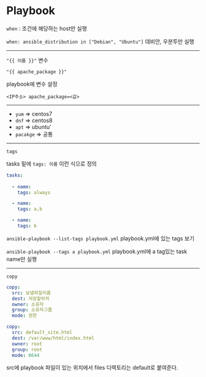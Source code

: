 # Playbook

`when` : 조건에 해당하는 host만 실행

`when: ansible_distribution in ["Debian", "Ubuntu"]` 데비안, 우분투만 실행

---

`"{{ 이름 }}"` 변수

`"{{ apache_package }}"`

playbook에 변수 설정

```
<IP주소> apache_package=<값>
```

---

* `yum` => centos7 
* `dnf` => centos8
* `apt` => ubuntu'
* `pacakge` => 공통

---

`tags`

tasks 밑에 `tags: 이름` 이런 식으로 정의

```yml
tasks:
  
  - name:
    tags: always

  - name:
    tags: a,b

  - name:
    tags: b
```

`ansible-playbook --list-tags playbook.yml` playbook.yml에 있는 tags 보기

`ansible-playbook --tags a playbook.yml` playbook.yml에 a tag있는 task name만 실행

---

`copy`

```yml
copy:
  src: 보낼파일이름
  dest: 저장할위치
  owner: 소유자
  group: 소유자그룹
  mode: 권한
```

```yml
copy:
  src: default_site.html
  dest: /var/www/html/index.html
  owner: root
  group: root
  mode: 0644
```

src에 playbook 파일이 있는 위치에서 files 디렉토리는 default로 붙여준다.